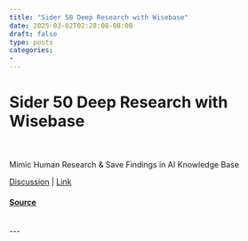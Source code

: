 ```yaml
---
title: "Sider 50 Deep Research with Wisebase"
date: 2025-03-02T02:28:08-08:00
draft: false
type: posts
categories: 
- 
---
```

# Sider 50 Deep Research with Wisebase

<br/>

<br/>
Mimic Human Research & Save Findings in AI Knowledge Base

[Discussion](https://www.producthunt.com/posts/sider-5-0-deep-research-with-wisebase?utm_campaign=producthunt-atom-posts-feed&utm_medium=rss-feed&utm_source=producthunt-atom-posts-feed) | [Link](https://www.producthunt.com/r/p/931965?app_id=339)

#### [Source](https://www.producthunt.com/posts/sider-5-0-deep-research-with-wisebase)

<br/>
---
